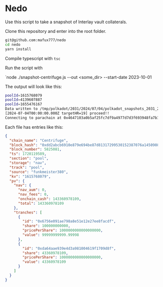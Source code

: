 # Nedo

Use this script to take a snapshot of Interlay vault collaterals. 


Clone this repository and enter into the root folder.

```bash
git@github.com:mafux777/nedo
cd nedo
yarn install
```

Compile typescript with `tsc`

Run the script with 

`node ./snapshot-centrifuge.js --out <some_dir> --start-date 2023-10-01

The output will look like this:

```bash
poolId=1615768079 
poolId=4139607887 
poolId=1655476167 
Data written to /tmp/polkadot/2031/2024/07/04/polkadot_snapshots_2031_20240704_18.json JSON successfully
[2024-07-04T00:00:00.000Z targetHR=19] proceed!!
Connecting to parachain at 0x4647103a0b5af25fc7df9a4977d7d3f693948fa7b1b186b65770ec52fb0655c6

```

Each file has entries like this:

```json
{
  "chain_name": "Centrifuge",
  "block_hash": "0xdd2abcb6910e879e694be87d81317299530152387076a145090891707a1f100e",
  "block_number": 5825081,
  "ts": 1720119589,
  "section": "pool",
  "storage": "nav",
  "track": "pool",
  "source": "funkmeister380",
  "kv": "1615768079",
  "pv": {
    "nav": {
      "nav_aum": 0,
      "nav_fees": 0,
      "onchain_cash": 143360978109,
      "total": 143360978109
    },
    "tranches": [
      {
        "id": "0x6756e091ae798a8e51e12e27ee8facdf",
        "share": 100000000000,
        "pricePerShare": 1000000000000000000,
        "value": 99999999999.99998
      },
      {
        "id": "0xda64aae939e4d3a981004619f1709d8f",
        "share": 43360978109,
        "pricePerShare": 1000000000000000000,
        "value": 43360978109
      }
    ]
  }
}
```


